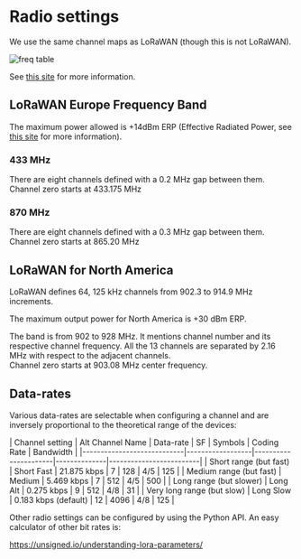 # Radio settings

We use the same channel maps as LoRaWAN (though this is not LoRaWAN).

![freq table](/images/LoRa-Frequency-Bands.jpg)

See [this site](https://www.rfwireless-world.com/Tutorials/LoRa-channels-list.html) for more information.

## LoRaWAN Europe Frequency Band

The maximum power allowed is +14dBm ERP (Effective Radiated Power, see [this site](https://en.wikipedia.org/wiki/Effective_radiated_power) for more information).

### 433 MHz

There are eight channels defined with a 0.2 MHz gap between them.
Channel zero starts at 433.175 MHz

### 870 MHz

There are eight channels defined with a 0.3 MHz gap between them.
Channel zero starts at 865.20 MHz

## LoRaWAN for North America

LoRaWAN defines 64, 125 kHz channels from 902.3 to 914.9 MHz increments.

The maximum output power for North America is +30 dBm ERP.

The band is from 902 to 928 MHz. It mentions channel number and its respective channel frequency. All the 13 channels are separated by 2.16 MHz with respect to the adjacent channels.  
Channel zero starts at 903.08 MHz center frequency.

## Data-rates

Various data-rates are selectable when configuring a channel and are inversely proportional to the theoretical range of the devices:  

|       Channel setting      | Alt Channel Name |     Data-rate        | SF | Symbols | Coding Rate | Bandwidth |
|----------------------------|------------------|----------------------|--------------|-------------------------|
| Short range (but fast)     | Short Fast       | 21.875 kbps          | 7  | 128     | 4/5         | 125       |
| Medium range (but fast)    | Medium           | 5.469 kbps           | 7  | 512     | 4/5         | 500       |
| Long range (but slower)    | Long Alt         | 0.275 kbps           | 9  | 512     | 4/8         | 31        |
| Very long range (but slow) | Long Slow        | 0.183 kbps (default) | 12 | 4096    | 4/8         | 125       |

Other radio settings can be configured by using the Python API. An easy calculator of other bit rates is:

https://unsigned.io/understanding-lora-parameters/